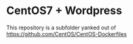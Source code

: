 # CentOS7 + Wordpress
This repository is a subfolder yanked out of
https://github.com/CentOS/CentOS-Dockerfiles
